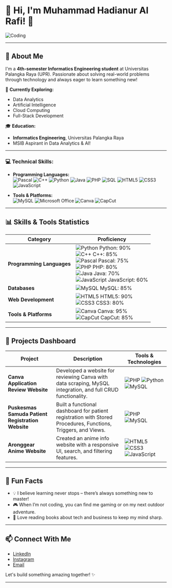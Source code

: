 # 👋 Hi, I'm Muhammad Hadianur Al Rafi! 🎯

![Coding](https://media.giphy.com/media/ZVik7pBtu9dNS/giphy.gif)

---

## 🚀 About Me

I'm a **4th-semester Informatics Engineering student** at Universitas Palangka Raya (UPR). Passionate about solving real-world problems through technology and always eager to learn something new!

🌱 **Currently Exploring:**  
- Data Analytics  
- Artificial Intelligence  
- Cloud Computing  
- Full-Stack Development  

🎓 **Education:**  
- **Informatics Engineering**, Universitas Palangka Raya  
- MSIB Aspirant in Data Analytics & AI!  

---

### 💻 Technical Skills:

- **Programming Languages:**  
  ![Pascal](https://img.shields.io/badge/Pascal-0096D6?style=flat&logo=delphi&logoColor=white)
  ![C++](https://img.shields.io/badge/C++-00599C?style=flat&logo=c%2B%2B&logoColor=white)
  ![Python](https://img.shields.io/badge/Python-3776AB?style=flat&logo=python&logoColor=white)
  ![Java](https://img.shields.io/badge/Java-007396?style=flat&logo=java&logoColor=white)
  ![PHP](https://img.shields.io/badge/PHP-777BB4?style=flat&logo=php&logoColor=white)
  ![SQL](https://img.shields.io/badge/SQL-336791?style=flat&logo=postgresql&logoColor=white)
  ![HTML5](https://img.shields.io/badge/HTML5-E34F26?style=flat&logo=html5&logoColor=white)
  ![CSS3](https://img.shields.io/badge/CSS3-1572B6?style=flat&logo=css3&logoColor=white)
  ![JavaScript](https://img.shields.io/badge/JavaScript-F7DF1E?style=flat&logo=javascript&logoColor=black)

- **Tools & Platforms:**  
  ![MySQL](https://img.shields.io/badge/MySQL-4479A1?style=flat&logo=mysql&logoColor=white)
  ![Microsoft Office](https://img.shields.io/badge/Microsoft_Office-D83B01?style=flat&logo=microsoft-office&logoColor=white)
  ![Canva](https://img.shields.io/badge/Canva-00C4CC?style=flat&logo=canva&logoColor=white)
  ![CapCut](https://img.shields.io/badge/CapCut-000000?style=flat&logo=capcut&logoColor=white)

---

## 📊 Skills & Tools Statistics

| Category               | Proficiency                                                                                 |
|------------------------|---------------------------------------------------------------------------------------------|
| **Programming Languages** | ![Python](https://img.shields.io/badge/Python-3776AB?style=flat&logo=python&logoColor=white) Python: 90% <br> ![C++](https://img.shields.io/badge/C++-00599C?style=flat&logo=c%2B%2B&logoColor=white) C++: 85% <br> ![Pascal](https://img.shields.io/badge/Pascal-0096D6?style=flat&logo=delphi&logoColor=white) Pascal: 75% <br> ![PHP](https://img.shields.io/badge/PHP-777BB4?style=flat&logo=php&logoColor=white) PHP: 80% <br> ![Java](https://img.shields.io/badge/Java-007396?style=flat&logo=java&logoColor=white) Java: 70% <br> ![JavaScript](https://img.shields.io/badge/JavaScript-F7DF1E?style=flat&logo=javascript&logoColor=black) JavaScript: 60% |
| **Databases**           | ![MySQL](https://img.shields.io/badge/MySQL-4479A1?style=flat&logo=mysql&logoColor=white) MySQL: 85% |
| **Web Development**     | ![HTML5](https://img.shields.io/badge/HTML5-E34F26?style=flat&logo=html5&logoColor=white) HTML5: 90% <br> ![CSS3](https://img.shields.io/badge/CSS3-1572B6?style=flat&logo=css3&logoColor=white) CSS3: 80% |
| **Tools & Platforms**   | ![Canva](https://img.shields.io/badge/Canva-00C4CC?style=flat&logo=canva&logoColor=white) Canva: 95% <br> ![CapCut](https://img.shields.io/badge/CapCut-000000?style=flat&logo=capcut&logoColor=white) CapCut: 85% |

---

## 🌟 Projects Dashboard

| Project | Description | Tools & Technologies |
|---------|-------------|----------------------|
| **Canva Application Review Website** | Developed a website for reviewing Canva with data scraping, MySQL integration, and full CRUD functionality. | ![PHP](https://img.shields.io/badge/PHP-777BB4?style=flat&logo=php&logoColor=white) ![Python](https://img.shields.io/badge/Python-3776AB?style=flat&logo=python&logoColor=white) ![MySQL](https://img.shields.io/badge/MySQL-4479A1?style=flat&logo=mysql&logoColor=white) |
| **Puskesmas Samuda Patient Registration Website** | Built a functional dashboard for patient registration with Stored Procedures, Functions, Triggers, and Views. | ![PHP](https://img.shields.io/badge/PHP-777BB4?style=flat&logo=php&logoColor=white) ![MySQL](https://img.shields.io/badge/MySQL-4479A1?style=flat&logo=mysql&logoColor=white) |
| **Aronggear Anime Website** | Created an anime info website with a responsive UI, search, and filtering features. | ![HTML5](https://img.shields.io/badge/HTML5-E34F26?style=flat&logo=html5&logoColor=white) ![CSS3](https://img.shields.io/badge/CSS3-1572B6?style=flat&logo=css3&logoColor=white) ![JavaScript](https://img.shields.io/badge/JavaScript-F7DF1E?style=flat&logo=javascript&logoColor=black) |


---

## 🎯 Fun Facts

- 💡 I believe learning never stops – there’s always something new to master!
- 🎮 When I’m not coding, you can find me gaming or on my next outdoor adventure.
- 📘 Love reading books about tech and business to keep my mind sharp.
  
---

## 📫 Connect With Me

- [LinkedIn](https://www.linkedin.com/in/al-rafi-883b34310/)  
- [Instagram](https://www.instagram.com/rafi_jakson/)  
- [Email](mailto:rafijakson978@.com)

Let's build something amazing together! ✨

---
